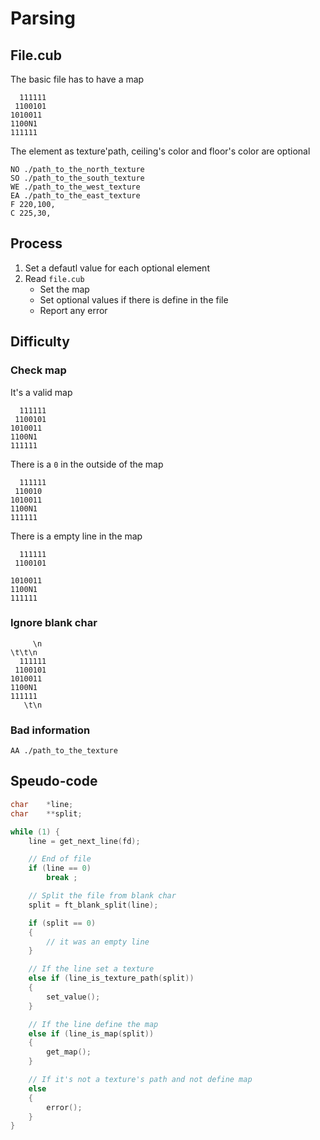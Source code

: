 # Parsing

## File.cub

The basic file has to have a map

```cub
  111111
 1100101
1010011
1100N1
111111
```

The element as texture'path, ceiling's color and floor's color are optional

```cub
NO ./path_to_the_north_texture
SO ./path_to_the_south_texture
WE ./path_to_the_west_texture
EA ./path_to_the_east_texture
F 220,100,
C 225,30,
```

## Process

1. Set a defautl value for each optional element
2. Read `file.cub`
   * Set the map
   * Set optional values if there is define in the file
   * Report any error

## Difficulty

### Check map

It's a valid map

```cub
  111111
 1100101
1010011
1100N1
111111
```

There is a `0` in the outside of the map

```cub
  111111
 110010 
1010011
1100N1
111111
```

There is a empty line in the map

```cub
  111111
 1100101

1010011
1100N1
111111
```

### Ignore blank char

```cub
     \n
\t\t\n
  111111
 1100101
1010011
1100N1
111111
   \t\n
```

### Bad information

```cub
AA ./path_to_the_texture
```

## Speudo-code

```c
char	*line;
char	**split;

while (1) {
	line = get_next_line(fd);

	// End of file
	if (line == 0)
		break ;

	// Split the file from blank char
	split = ft_blank_split(line);

	if (split == 0)
	{
		// it was an empty line
	}

	// If the line set a texture
	else if (line_is_texture_path(split))
	{
		set_value();
	}

	// If the line define the map
	else if (line_is_map(split))
	{
		get_map();
	}

	// If it's not a texture's path and not define map
	else
	{
		error();
	}
}
```
